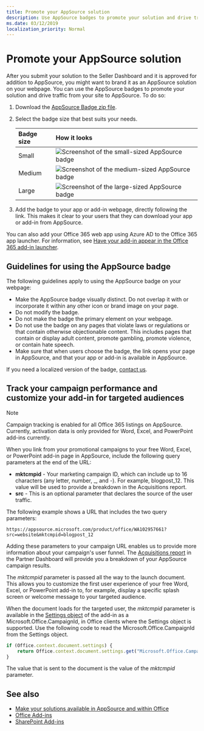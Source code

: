 ```yaml
---
title: Promote your AppSource solution
description: Use AppSource badges to promote your solution and drive traffic from your site to AppSource.
ms.date: 03/12/2019
localization_priority: Normal
---
```


# Promote your AppSource solution

After you submit your solution to the Seller Dashboard and it is approved for addition to AppSource, you might want to brand it as an AppSource solution on your webpage. You can use the AppSource badges to promote your solution and drive traffic from your site to AppSource. To do so:

1. Download the [AppSource Badge zip file](http://download.microsoft.com/download/A/1/F/A1F9C6C4-3543-4E4A-A4D1-76ED58EBDF6C/Microsoft_App_Source_Badges_EN_US.zip).

2. Select the badge size that best suits your needs.

   |**Badge size**|**How it looks**|
   |:-----|:-----|
   |Small|![Screenshot of the small-sized AppSource badge](images/appsource-badge-small.png)|
   |Medium|![Screenshot of the medium-sized AppSource badge](images/appsource-badge-medium.png)|
   |Large|![Screenshot of the large-sized AppSource badge](images/appsource-badge-large.png)|

3. Add the badge to your app or add-in webpage, directly following the link. This makes it clear to your users that they can download your app or add-in from AppSource.

You can also add your Office 365 web app using Azure AD to the Office 365 app launcher. For information, see [Have your add-in appear in the Office 365 add-in launcher](https://msdn.microsoft.com/office/office365/howto/connect-your-app-to-o365-app-launcher).

## Guidelines for using the AppSource badge

The following guidelines apply to using the AppSource badge on your webpage:

- Make the AppSource badge visually distinct. Do not overlap it with or incorporate it within any other icon or brand image on your page.
- Do not modify the badge.
- Do not make the badge the primary element on your webpage.
- Do not use the badge on any pages that violate laws or regulations or that contain otherwise objectionable content. This includes pages that contain or display adult content, promote gambling, promote violence, or contain hate speech.
- Make sure that when users choose the badge, the link opens your page in AppSource, and that your app or add-in is available in AppSource.

If you need a localized version of the badge, [contact us](http://officespdev.uservoice.com/).


## Track your campaign performance and customize your add-in for targeted audiences

> [!NOTE]
> Campaign tracking is enabled for all Office 365 listings on AppSource. Currently, activation data is only provided for Word, Excel, and PowerPoint add-ins currently.

When you link from your promotional campaigns to your free Word, Excel, or PowerPoint add-in page in AppSource, include the following query parameters at the end of the URL:

- **mktcmpid** - Your marketing campaign ID, which can include up to 16 characters (any letter, number, \_, and -). For example, blogpost_12. This value will be used to provide a breakdown in the Acquisitions report.
- **src** - This is an optional parameter that declares the source of the user traffic.

The following example shows a URL that includes the two query parameters:

```
https://appsource.microsoft.com/product/office/WA102957661?src=website&mktcmpid=blogpost_12
```

Adding these parameters to your campaign URL enables us to provide more information about your campaign's user funnel. The [Acquisitions report](https://partner.microsoft.com/dashboard/analytics/office/acquisitions) in the Partner Dashboard will provide you a breakdown of your AppSource campaign results.

The  _mktcmpid_ parameter is passed all the way to the launch document. This allows you to customize the first user experience of your free Word, Excel, or PowerPoint add-in to, for example, display a specific splash screen or welcome message to your targeted audience.

When the document loads for the targeted user, the  _mktcmpid_ parameter is available in the [Settings object](/javascript/api/office/office.settings) of the add-in as a Microsoft.Office.CampaignId, in Office clients where the Settings object is supported. Use the following code to read the Microsoft.Office.CampaignId from the Settings object.

```js
if (Office.context.document.settings) {
    return Office.context.document.settings.get("Microsoft.Office.CampaignId");
}
```

The value that is sent to the document is the value of the  _mktcmpid_ parameter.

## See also
<a name="bk_addresources"> </a>

- [Make your solutions available in AppSource and within Office](submit-to-the-office-store.md)
- [Office Add-ins](https://docs.microsoft.com/en-us/office/dev/add-ins/overview/office-add-ins)  
- [SharePoint Add-ins](https://docs.microsoft.com/en-us/sharepoint/dev/sp-add-ins/sharepoint-add-ins)
